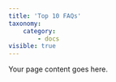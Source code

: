 ```yaml
---
title: 'Top 10 FAQs'
taxonomy:
    category:
        - docs
visible: true
---
```


Your page content goes here.